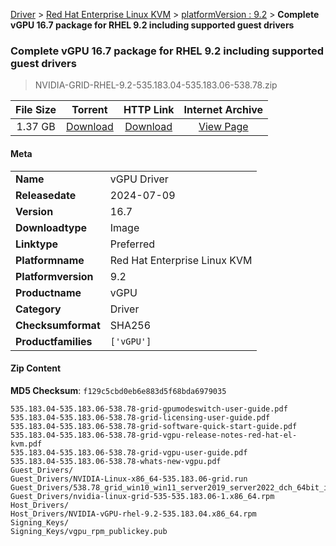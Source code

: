 
[Driver](/README.md)  >  [Red Hat Enterprise Linux KVM](/index/Driver/Red_Hat_Enterprise_Linux_KVM.md)  >  [platformVersion : 9.2](/index/Driver/Red_Hat_Enterprise_Linux_KVM/9.2.md)  >  **Complete vGPU 16.7 package for RHEL 9.2 including supported guest drivers**


###    Complete vGPU 16.7 package for RHEL 9.2 including supported guest drivers

> NVIDIA-GRID-RHEL-9.2-535.183.04-535.183.06-538.78.zip   


| **File Size** | **Torrent**  | **HTTP Link** | **Internet Archive** |
|:-------------:|:------------:|:-------------:|:--------------------:|
| 1.37 GB |  [Download](https://archive.org/download/nvgpu_NVIDIA-GRID-RHEL-9.2-535.183.04-535.183.06-538.78.zip/nvgpu_NVIDIA-GRID-RHEL-9.2-535.183.04-535.183.06-538.78.zip_archive.torrent)       | [Download](https://archive.org/compress/nvgpu_NVIDIA-GRID-RHEL-9.2-535.183.04-535.183.06-538.78.zip) | [View Page](https://archive.org/details/nvgpu_NVIDIA-GRID-RHEL-9.2-535.183.04-535.183.06-538.78.zip)       |

#### Meta

<table>
<tr><td><strong>Name</strong></td><td>vGPU Driver</td></tr>
<tr><td><strong>Releasedate</strong></td><td>2024-07-09</td></tr>
<tr><td><strong>Version</strong></td><td>16.7</td></tr>
<tr><td><strong>Downloadtype</strong></td><td>Image</td></tr>
<tr><td><strong>Linktype</strong></td><td>Preferred</td></tr>
<tr><td><strong>Platformname</strong></td><td>Red Hat Enterprise Linux KVM</td></tr>
<tr><td><strong>Platformversion</strong></td><td>9.2</td></tr>
<tr><td><strong>Productname</strong></td><td>vGPU</td></tr>
<tr><td><strong>Category</strong></td><td>Driver</td></tr>
<tr><td><strong>Checksumformat</strong></td><td>SHA256</td></tr>
<tr><td><strong>Productfamilies</strong></td><td><code>['vGPU']</code></td></tr>
</table>

#### Zip Content

**MD5 Checksum**: `f129c5cbd0eb6e883d5f68bda6979035`

```text
535.183.04-535.183.06-538.78-grid-gpumodeswitch-user-guide.pdf
535.183.04-535.183.06-538.78-grid-licensing-user-guide.pdf
535.183.04-535.183.06-538.78-grid-software-quick-start-guide.pdf
535.183.04-535.183.06-538.78-grid-vgpu-release-notes-red-hat-el-kvm.pdf
535.183.04-535.183.06-538.78-grid-vgpu-user-guide.pdf
535.183.04-535.183.06-538.78-whats-new-vgpu.pdf
Guest_Drivers/
Guest_Drivers/NVIDIA-Linux-x86_64-535.183.06-grid.run
Guest_Drivers/538.78_grid_win10_win11_server2019_server2022_dch_64bit_international.exe
Guest_Drivers/nvidia-linux-grid-535-535.183.06-1.x86_64.rpm
Host_Drivers/
Host_Drivers/NVIDIA-vGPU-rhel-9.2-535.183.04.x86_64.rpm
Signing_Keys/
Signing_Keys/vgpu_rpm_publickey.pub
```